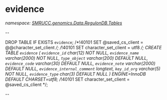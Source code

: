 ﻿# evidence
_namespace: [SMRUCC.genomics.Data.RegulonDB.Tables](./index.md)_

--
 
 DROP TABLE IF EXISTS `evidence`;
 /*!40101 SET @saved_cs_client = @@character_set_client */;
 /*!40101 SET character_set_client = utf8 */;
 CREATE TABLE `evidence` (
 `evidence_id` char(12) NOT NULL,
 `evidence_name` varchar(2000) NOT NULL,
 `type_object` varchar(200) DEFAULT NULL,
 `evidence_code` varchar(30) DEFAULT NULL,
 `evidence_note` varchar(2000) DEFAULT NULL,
 `evidence_internal_comment` longtext,
 `key_id_org` varchar(5) NOT NULL,
 `evidence_type` char(3) DEFAULT NULL
 ) ENGINE=InnoDB DEFAULT CHARSET=utf8;
 /*!40101 SET character_set_client = @saved_cs_client */;
 
 --




